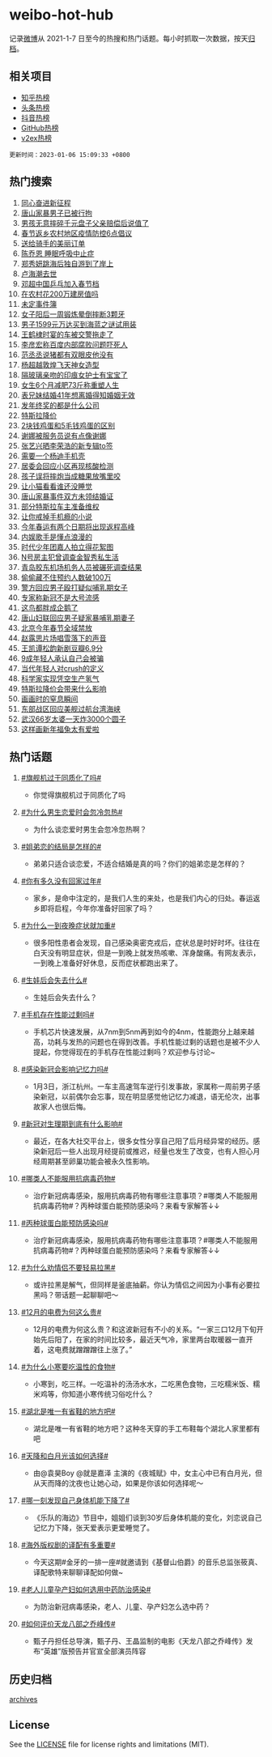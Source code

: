 # weibo-hot-hub

记录[微博](https://www.weibo.com)从 2021-1-7 日至今的热搜和热门话题。每小时抓取一次数据，按天[归档](archives)。

## 相关项目

- [知乎热榜](https://github.com/lonnyzhang423/zhihu-hot-hub)
- [头条热榜](https://github.com/lonnyzhang423/toutiao-hot-hub)
- [抖音热榜](https://github.com/lonnyzhang423/douyin-hot-hub)
- [GitHub热榜](https://github.com/lonnyzhang423/github-hot-hub)
- [v2ex热榜](https://github.com/lonnyzhang423/v2ex-hot-hub)


`更新时间：2023-01-06 15:09:33 +0800`

## 热门搜索

1. [同心奋进新征程](https://m.weibo.cn/search?containerid=100103type%3D1%26t%3D10%26q%3D%23%E5%90%8C%E5%BF%83%E5%A5%8B%E8%BF%9B%E6%96%B0%E5%BE%81%E7%A8%8B%23&stream_entry_id=51&isnewpage=1&extparam=seat%3D1%26filter_type%3Drealtimehot%26pos%3D0%26dgr%3D0%26c_type%3D51%26cate%3D10103%26display_time%3D1672988971%26pre_seqid%3D16729889711390343392268&luicode=10000011&lfid=106003type%253D25%2526t%253D3%2526disable_hot%253D1%2526filter_type%253Drealtimehot)
1. [唐山家暴男子已被行拘](https://m.weibo.cn/search?containerid=100103type%3D1%26t%3D10%26q%3D%23%E5%94%90%E5%B1%B1%E5%AE%B6%E6%9A%B4%E7%94%B7%E5%AD%90%E5%B7%B2%E8%A2%AB%E8%A1%8C%E6%8B%98%23&stream_entry_id=31&isnewpage=1&extparam=seat%3D1%26realpos%3D1%26dgr%3D0%26stream_entry_id%3D31%26c_type%3D31%26filter_type%3Drealtimehot%26lcate%3D5001%26flag%3D1%26band_rank%3D1%26q%3D%2523%25E5%2594%2590%25E5%25B1%25B1%25E5%25AE%25B6%25E6%259A%25B4%25E7%2594%25B7%25E5%25AD%2590%25E5%25B7%25B2%25E8%25A2%25AB%25E8%25A1%258C%25E6%258B%2598%2523%26cate%3D5001%26pos%3D0%26display_time%3D1672988971%26pre_seqid%3D16729889711390343392268&luicode=10000011&lfid=106003type%253D25%2526t%253D3%2526disable_hot%253D1%2526filter_type%253Drealtimehot)
1. [男孩无意摔碎千元盘子父亲赔偿后说值了](https://m.weibo.cn/search?containerid=100103type%3D1%26t%3D10%26q%3D%23%E7%94%B7%E5%AD%A9%E6%97%A0%E6%84%8F%E6%91%94%E7%A2%8E%E5%8D%83%E5%85%83%E7%9B%98%E5%AD%90%E7%88%B6%E4%BA%B2%E8%B5%94%E5%81%BF%E5%90%8E%E8%AF%B4%E5%80%BC%E4%BA%86%23&stream_entry_id=31&isnewpage=1&extparam=seat%3D1%26realpos%3D2%26dgr%3D0%26stream_entry_id%3D31%26c_type%3D31%26filter_type%3Drealtimehot%26lcate%3D5001%26flag%3D2%26band_rank%3D2%26q%3D%2523%25E7%2594%25B7%25E5%25AD%25A9%25E6%2597%25A0%25E6%2584%258F%25E6%2591%2594%25E7%25A2%258E%25E5%258D%2583%25E5%2585%2583%25E7%259B%2598%25E5%25AD%2590%25E7%2588%25B6%25E4%25BA%25B2%25E8%25B5%2594%25E5%2581%25BF%25E5%2590%258E%25E8%25AF%25B4%25E5%2580%25BC%25E4%25BA%2586%2523%26cate%3D5001%26pos%3D1%26display_time%3D1672988971%26pre_seqid%3D16729889711390343392268&luicode=10000011&lfid=106003type%253D25%2526t%253D3%2526disable_hot%253D1%2526filter_type%253Drealtimehot)
1. [春节返乡农村地区疫情防控6点倡议](https://m.weibo.cn/search?containerid=100103type%3D1%26t%3D10%26q%3D%23%E6%98%A5%E8%8A%82%E8%BF%94%E4%B9%A1%E5%86%9C%E6%9D%91%E5%9C%B0%E5%8C%BA%E7%96%AB%E6%83%85%E9%98%B2%E6%8E%A76%E7%82%B9%E5%80%A1%E8%AE%AE%23&stream_entry_id=31&isnewpage=1&extparam=seat%3D1%26realpos%3D3%26dgr%3D0%26stream_entry_id%3D31%26c_type%3D31%26filter_type%3Drealtimehot%26lcate%3D5001%26flag%3D0%26band_rank%3D3%26q%3D%2523%25E6%2598%25A5%25E8%258A%2582%25E8%25BF%2594%25E4%25B9%25A1%25E5%2586%259C%25E6%259D%2591%25E5%259C%25B0%25E5%258C%25BA%25E7%2596%25AB%25E6%2583%2585%25E9%2598%25B2%25E6%258E%25A76%25E7%2582%25B9%25E5%2580%25A1%25E8%25AE%25AE%2523%26cate%3D5001%26pos%3D2%26display_time%3D1672988971%26pre_seqid%3D16729889711390343392268&luicode=10000011&lfid=106003type%253D25%2526t%253D3%2526disable_hot%253D1%2526filter_type%253Drealtimehot)
1. [送给骑手的美丽订单](https://m.weibo.cn/search?containerid=100103type%3D1%26t%3D10%26q%3D%23%E9%80%81%E7%BB%99%E9%AA%91%E6%89%8B%E7%9A%84%E7%BE%8E%E4%B8%BD%E8%AE%A2%E5%8D%95%23&stream_entry_id=31&isnewpage=1&extparam=seat%3D1%26dgr%3D0%26stream_entry_id%3D31%26filter_type%3Drealtimehot%26c_type%3D31%26adid%3D177322%26lcate%3D5001%26band_rank%3D4%26topic_ad%3D1%26q%3D%2523%25E9%2580%2581%25E7%25BB%2599%25E9%25AA%2591%25E6%2589%258B%25E7%259A%2584%25E7%25BE%258E%25E4%25B8%25BD%25E8%25AE%25A2%25E5%258D%2595%2523%26cate%3D5001%26pos%3D3%26display_time%3D1672988971%26pre_seqid%3D16729889711390343392268&luicode=10000011&lfid=106003type%253D25%2526t%253D3%2526disable_hot%253D1%2526filter_type%253Drealtimehot)
1. [陈乔恩 睡眠呼吸中止症](https://m.weibo.cn/search?containerid=100103type%3D1%26t%3D10%26q%3D%E9%99%88%E4%B9%94%E6%81%A9+%E7%9D%A1%E7%9C%A0%E5%91%BC%E5%90%B8%E4%B8%AD%E6%AD%A2%E7%97%87&stream_entry_id=31&isnewpage=1&extparam=seat%3D1%26realpos%3D4%26dgr%3D0%26stream_entry_id%3D31%26c_type%3D31%26filter_type%3Drealtimehot%26lcate%3D5001%26flag%3D2%26band_rank%3D4%26q%3D%25E9%2599%2588%25E4%25B9%2594%25E6%2581%25A9%2520%25E7%259D%25A1%25E7%259C%25A0%25E5%2591%25BC%25E5%2590%25B8%25E4%25B8%25AD%25E6%25AD%25A2%25E7%2597%2587%26cate%3D5001%26pos%3D4%26display_time%3D1672988971%26pre_seqid%3D16729889711390343392268&luicode=10000011&lfid=106003type%253D25%2526t%253D3%2526disable_hot%253D1%2526filter_type%253Drealtimehot)
1. [郑秀妍跳海后独自游到了岸上](https://m.weibo.cn/search?containerid=100103type%3D1%26t%3D10%26q%3D%23%E9%83%91%E7%A7%80%E5%A6%8D%E8%B7%B3%E6%B5%B7%E5%90%8E%E7%8B%AC%E8%87%AA%E6%B8%B8%E5%88%B0%E4%BA%86%E5%B2%B8%E4%B8%8A%23&stream_entry_id=31&isnewpage=1&extparam=seat%3D1%26realpos%3D5%26dgr%3D0%26stream_entry_id%3D31%26c_type%3D31%26filter_type%3Drealtimehot%26lcate%3D5001%26flag%3D1%26band_rank%3D5%26q%3D%2523%25E9%2583%2591%25E7%25A7%2580%25E5%25A6%258D%25E8%25B7%25B3%25E6%25B5%25B7%25E5%2590%258E%25E7%258B%25AC%25E8%2587%25AA%25E6%25B8%25B8%25E5%2588%25B0%25E4%25BA%2586%25E5%25B2%25B8%25E4%25B8%258A%2523%26cate%3D5001%26pos%3D5%26display_time%3D1672988971%26pre_seqid%3D16729889711390343392268&luicode=10000011&lfid=106003type%253D25%2526t%253D3%2526disable_hot%253D1%2526filter_type%253Drealtimehot)
1. [卢海潮去世](https://m.weibo.cn/search?containerid=100103type%3D1%26t%3D10%26q%3D%23%E5%8D%A2%E6%B5%B7%E6%BD%AE%E5%8E%BB%E4%B8%96%23&stream_entry_id=31&isnewpage=1&extparam=seat%3D1%26realpos%3D6%26dgr%3D0%26stream_entry_id%3D31%26c_type%3D31%26filter_type%3Drealtimehot%26lcate%3D5001%26flag%3D0%26band_rank%3D6%26q%3D%2523%25E5%258D%25A2%25E6%25B5%25B7%25E6%25BD%25AE%25E5%258E%25BB%25E4%25B8%2596%2523%26cate%3D5001%26pos%3D6%26display_time%3D1672988971%26pre_seqid%3D16729889711390343392268&luicode=10000011&lfid=106003type%253D25%2526t%253D3%2526disable_hot%253D1%2526filter_type%253Drealtimehot)
1. [邓超中国乒乓加入春节档](https://m.weibo.cn/search?containerid=100103type%3D1%26t%3D10%26q%3D%23%E9%82%93%E8%B6%85%E4%B8%AD%E5%9B%BD%E4%B9%92%E4%B9%93%E5%8A%A0%E5%85%A5%E6%98%A5%E8%8A%82%E6%A1%A3%23&stream_entry_id=31&isnewpage=1&extparam=seat%3D1%26dgr%3D0%26stream_entry_id%3D31%26filter_type%3Drealtimehot%26c_type%3D31%26adid%3D177413%26lcate%3D5001%26band_rank%3D7%26q%3D%2523%25E9%2582%2593%25E8%25B6%2585%25E4%25B8%25AD%25E5%259B%25BD%25E4%25B9%2592%25E4%25B9%2593%25E5%258A%25A0%25E5%2585%25A5%25E6%2598%25A5%25E8%258A%2582%25E6%25A1%25A3%2523%26cate%3D5001%26pos%3D7%26display_time%3D1672988971%26pre_seqid%3D16729889711390343392268&luicode=10000011&lfid=106003type%253D25%2526t%253D3%2526disable_hot%253D1%2526filter_type%253Drealtimehot)
1. [在农村花200万建房值吗](https://m.weibo.cn/search?containerid=100103type%3D1%26t%3D10%26q%3D%23%E5%9C%A8%E5%86%9C%E6%9D%91%E8%8A%B1200%E4%B8%87%E5%BB%BA%E6%88%BF%E5%80%BC%E5%90%97%23&stream_entry_id=31&isnewpage=1&extparam=seat%3D1%26realpos%3D7%26dgr%3D0%26stream_entry_id%3D31%26c_type%3D31%26filter_type%3Drealtimehot%26lcate%3D5001%26flag%3D1%26band_rank%3D7%26q%3D%2523%25E5%259C%25A8%25E5%2586%259C%25E6%259D%2591%25E8%258A%25B1200%25E4%25B8%2587%25E5%25BB%25BA%25E6%2588%25BF%25E5%2580%25BC%25E5%2590%2597%2523%26cate%3D5001%26pos%3D8%26display_time%3D1672988971%26pre_seqid%3D16729889711390343392268&luicode=10000011&lfid=106003type%253D25%2526t%253D3%2526disable_hot%253D1%2526filter_type%253Drealtimehot)
1. [未定事件簿](https://m.weibo.cn/search?containerid=100103type%3D1%26t%3D10%26q%3D%23%E6%9C%AA%E5%AE%9A%E4%BA%8B%E4%BB%B6%E7%B0%BF%23&stream_entry_id=31&isnewpage=1&extparam=seat%3D1%26realpos%3D8%26dgr%3D0%26stream_entry_id%3D31%26c_type%3D31%26filter_type%3Drealtimehot%26lcate%3D5001%26flag%3D16%26band_rank%3D8%26q%3D%2523%25E6%259C%25AA%25E5%25AE%259A%25E4%25BA%258B%25E4%25BB%25B6%25E7%25B0%25BF%2523%26cate%3D5001%26pos%3D9%26display_time%3D1672988971%26pre_seqid%3D16729889711390343392268&luicode=10000011&lfid=106003type%253D25%2526t%253D3%2526disable_hot%253D1%2526filter_type%253Drealtimehot)
1. [女子阳后一周锻炼晕倒摔断3颗牙](https://m.weibo.cn/search?containerid=100103type%3D1%26t%3D10%26q%3D%23%E5%A5%B3%E5%AD%90%E9%98%B3%E5%90%8E%E4%B8%80%E5%91%A8%E9%94%BB%E7%82%BC%E6%99%95%E5%80%92%E6%91%94%E6%96%AD3%E9%A2%97%E7%89%99%23&stream_entry_id=31&isnewpage=1&extparam=seat%3D1%26realpos%3D9%26dgr%3D0%26stream_entry_id%3D31%26c_type%3D31%26filter_type%3Drealtimehot%26lcate%3D5001%26flag%3D2%26band_rank%3D9%26q%3D%2523%25E5%25A5%25B3%25E5%25AD%2590%25E9%2598%25B3%25E5%2590%258E%25E4%25B8%2580%25E5%2591%25A8%25E9%2594%25BB%25E7%2582%25BC%25E6%2599%2595%25E5%2580%2592%25E6%2591%2594%25E6%2596%25AD3%25E9%25A2%2597%25E7%2589%2599%2523%26cate%3D5001%26pos%3D10%26display_time%3D1672988971%26pre_seqid%3D16729889711390343392268&luicode=10000011&lfid=106003type%253D25%2526t%253D3%2526disable_hot%253D1%2526filter_type%253Drealtimehot)
1. [男子1599元万达买到海蓝之谜试用装](https://m.weibo.cn/search?containerid=100103type%3D1%26t%3D10%26q%3D%23%E7%94%B7%E5%AD%901599%E5%85%83%E4%B8%87%E8%BE%BE%E4%B9%B0%E5%88%B0%E6%B5%B7%E8%93%9D%E4%B9%8B%E8%B0%9C%E8%AF%95%E7%94%A8%E8%A3%85%23&stream_entry_id=31&isnewpage=1&extparam=seat%3D1%26realpos%3D10%26dgr%3D0%26stream_entry_id%3D31%26c_type%3D31%26filter_type%3Drealtimehot%26lcate%3D5001%26flag%3D0%26band_rank%3D10%26q%3D%2523%25E7%2594%25B7%25E5%25AD%25901599%25E5%2585%2583%25E4%25B8%2587%25E8%25BE%25BE%25E4%25B9%25B0%25E5%2588%25B0%25E6%25B5%25B7%25E8%2593%259D%25E4%25B9%258B%25E8%25B0%259C%25E8%25AF%2595%25E7%2594%25A8%25E8%25A3%2585%2523%26cate%3D5001%26pos%3D11%26display_time%3D1672988971%26pre_seqid%3D16729889711390343392268&luicode=10000011&lfid=106003type%253D25%2526t%253D3%2526disable_hot%253D1%2526filter_type%253Drealtimehot)
1. [王鹤棣时宴的车被交警拖走了](https://m.weibo.cn/search?containerid=100103type%3D1%26t%3D10%26q%3D%23%E7%8E%8B%E9%B9%A4%E6%A3%A3%E6%97%B6%E5%AE%B4%E7%9A%84%E8%BD%A6%E8%A2%AB%E4%BA%A4%E8%AD%A6%E6%8B%96%E8%B5%B0%E4%BA%86%23&stream_entry_id=31&isnewpage=1&extparam=seat%3D1%26realpos%3D11%26dgr%3D0%26stream_entry_id%3D31%26c_type%3D31%26filter_type%3Drealtimehot%26lcate%3D5001%26flag%3D1%26band_rank%3D11%26q%3D%2523%25E7%258E%258B%25E9%25B9%25A4%25E6%25A3%25A3%25E6%2597%25B6%25E5%25AE%25B4%25E7%259A%2584%25E8%25BD%25A6%25E8%25A2%25AB%25E4%25BA%25A4%25E8%25AD%25A6%25E6%258B%2596%25E8%25B5%25B0%25E4%25BA%2586%2523%26cate%3D5001%26pos%3D12%26display_time%3D1672988971%26pre_seqid%3D16729889711390343392268&luicode=10000011&lfid=106003type%253D25%2526t%253D3%2526disable_hot%253D1%2526filter_type%253Drealtimehot)
1. [李彦宏称百度内部腐败问题吓死人](https://m.weibo.cn/search?containerid=100103type%3D1%26t%3D10%26q%3D%23%E6%9D%8E%E5%BD%A6%E5%AE%8F%E7%A7%B0%E7%99%BE%E5%BA%A6%E5%86%85%E9%83%A8%E8%85%90%E8%B4%A5%E9%97%AE%E9%A2%98%E5%90%93%E6%AD%BB%E4%BA%BA%23&stream_entry_id=31&isnewpage=1&extparam=seat%3D1%26realpos%3D12%26dgr%3D0%26stream_entry_id%3D31%26c_type%3D31%26filter_type%3Drealtimehot%26lcate%3D5001%26flag%3D1%26band_rank%3D12%26q%3D%2523%25E6%259D%258E%25E5%25BD%25A6%25E5%25AE%258F%25E7%25A7%25B0%25E7%2599%25BE%25E5%25BA%25A6%25E5%2586%2585%25E9%2583%25A8%25E8%2585%2590%25E8%25B4%25A5%25E9%2597%25AE%25E9%25A2%2598%25E5%2590%2593%25E6%25AD%25BB%25E4%25BA%25BA%2523%26cate%3D5001%26pos%3D13%26display_time%3D1672988971%26pre_seqid%3D16729889711390343392268&luicode=10000011&lfid=106003type%253D25%2526t%253D3%2526disable_hot%253D1%2526filter_type%253Drealtimehot)
1. [范丞丞说猪都有双眼皮他没有](https://m.weibo.cn/search?containerid=100103type%3D1%26t%3D10%26q%3D%23%E8%8C%83%E4%B8%9E%E4%B8%9E%E8%AF%B4%E7%8C%AA%E9%83%BD%E6%9C%89%E5%8F%8C%E7%9C%BC%E7%9A%AE%E4%BB%96%E6%B2%A1%E6%9C%89%23&stream_entry_id=31&isnewpage=1&extparam=seat%3D1%26realpos%3D13%26dgr%3D0%26stream_entry_id%3D31%26c_type%3D31%26filter_type%3Drealtimehot%26lcate%3D5001%26flag%3D1%26band_rank%3D13%26q%3D%2523%25E8%258C%2583%25E4%25B8%259E%25E4%25B8%259E%25E8%25AF%25B4%25E7%258C%25AA%25E9%2583%25BD%25E6%259C%2589%25E5%258F%258C%25E7%259C%25BC%25E7%259A%25AE%25E4%25BB%2596%25E6%25B2%25A1%25E6%259C%2589%2523%26cate%3D5001%26pos%3D14%26display_time%3D1672988971%26pre_seqid%3D16729889711390343392268&luicode=10000011&lfid=106003type%253D25%2526t%253D3%2526disable_hot%253D1%2526filter_type%253Drealtimehot)
1. [杨超越敦煌飞天神女造型](https://m.weibo.cn/search?containerid=100103type%3D1%26t%3D10%26q%3D%23%E6%9D%A8%E8%B6%85%E8%B6%8A%E6%95%A6%E7%85%8C%E9%A3%9E%E5%A4%A9%E7%A5%9E%E5%A5%B3%E9%80%A0%E5%9E%8B%23&stream_entry_id=31&isnewpage=1&extparam=seat%3D1%26realpos%3D14%26dgr%3D0%26stream_entry_id%3D31%26c_type%3D31%26filter_type%3Drealtimehot%26lcate%3D5001%26flag%3D1%26band_rank%3D14%26q%3D%2523%25E6%259D%25A8%25E8%25B6%2585%25E8%25B6%258A%25E6%2595%25A6%25E7%2585%258C%25E9%25A3%259E%25E5%25A4%25A9%25E7%25A5%259E%25E5%25A5%25B3%25E9%2580%25A0%25E5%259E%258B%2523%26cate%3D5001%26pos%3D15%26display_time%3D1672988971%26pre_seqid%3D16729889711390343392268&luicode=10000011&lfid=106003type%253D25%2526t%253D3%2526disable_hot%253D1%2526filter_type%253Drealtimehot)
1. [隔玻璃亲吻的印痕女护士有宝宝了](https://m.weibo.cn/search?containerid=100103type%3D1%26t%3D10%26q%3D%23%E9%9A%94%E7%8E%BB%E7%92%83%E4%BA%B2%E5%90%BB%E7%9A%84%E5%8D%B0%E7%97%95%E5%A5%B3%E6%8A%A4%E5%A3%AB%E6%9C%89%E5%AE%9D%E5%AE%9D%E4%BA%86%23&stream_entry_id=31&isnewpage=1&extparam=seat%3D1%26realpos%3D15%26dgr%3D0%26stream_entry_id%3D31%26c_type%3D31%26filter_type%3Drealtimehot%26lcate%3D5001%26flag%3D1%26band_rank%3D15%26q%3D%2523%25E9%259A%2594%25E7%258E%25BB%25E7%2592%2583%25E4%25BA%25B2%25E5%2590%25BB%25E7%259A%2584%25E5%258D%25B0%25E7%2597%2595%25E5%25A5%25B3%25E6%258A%25A4%25E5%25A3%25AB%25E6%259C%2589%25E5%25AE%259D%25E5%25AE%259D%25E4%25BA%2586%2523%26cate%3D5001%26pos%3D16%26display_time%3D1672988971%26pre_seqid%3D16729889711390343392268&luicode=10000011&lfid=106003type%253D25%2526t%253D3%2526disable_hot%253D1%2526filter_type%253Drealtimehot)
1. [女生6个月减肥73斤称重塑人生](https://m.weibo.cn/search?containerid=100103type%3D1%26t%3D10%26q%3D%23%E5%A5%B3%E7%94%9F6%E4%B8%AA%E6%9C%88%E5%87%8F%E8%82%A573%E6%96%A4%E7%A7%B0%E9%87%8D%E5%A1%91%E4%BA%BA%E7%94%9F%23&stream_entry_id=31&isnewpage=1&extparam=seat%3D1%26realpos%3D16%26dgr%3D0%26stream_entry_id%3D31%26c_type%3D31%26filter_type%3Drealtimehot%26lcate%3D5001%26flag%3D0%26band_rank%3D16%26q%3D%2523%25E5%25A5%25B3%25E7%2594%259F6%25E4%25B8%25AA%25E6%259C%2588%25E5%2587%258F%25E8%2582%25A573%25E6%2596%25A4%25E7%25A7%25B0%25E9%2587%258D%25E5%25A1%2591%25E4%25BA%25BA%25E7%2594%259F%2523%26cate%3D5001%26pos%3D17%26display_time%3D1672988971%26pre_seqid%3D16729889711390343392268&luicode=10000011&lfid=106003type%253D25%2526t%253D3%2526disable_hot%253D1%2526filter_type%253Drealtimehot)
1. [表兄妹结婚41年想离婚得知婚姻无效](https://m.weibo.cn/search?containerid=100103type%3D1%26t%3D10%26q%3D%23%E8%A1%A8%E5%85%84%E5%A6%B9%E7%BB%93%E5%A9%9A41%E5%B9%B4%E6%83%B3%E7%A6%BB%E5%A9%9A%E5%BE%97%E7%9F%A5%E5%A9%9A%E5%A7%BB%E6%97%A0%E6%95%88%23&stream_entry_id=31&isnewpage=1&extparam=seat%3D1%26realpos%3D17%26dgr%3D0%26stream_entry_id%3D31%26c_type%3D31%26filter_type%3Drealtimehot%26lcate%3D5001%26flag%3D0%26band_rank%3D17%26q%3D%2523%25E8%25A1%25A8%25E5%2585%2584%25E5%25A6%25B9%25E7%25BB%2593%25E5%25A9%259A41%25E5%25B9%25B4%25E6%2583%25B3%25E7%25A6%25BB%25E5%25A9%259A%25E5%25BE%2597%25E7%259F%25A5%25E5%25A9%259A%25E5%25A7%25BB%25E6%2597%25A0%25E6%2595%2588%2523%26cate%3D5001%26pos%3D18%26display_time%3D1672988971%26pre_seqid%3D16729889711390343392268&luicode=10000011&lfid=106003type%253D25%2526t%253D3%2526disable_hot%253D1%2526filter_type%253Drealtimehot)
1. [发年终奖的都是什么公司](https://m.weibo.cn/search?containerid=100103type%3D1%26t%3D10%26q%3D%23%E5%8F%91%E5%B9%B4%E7%BB%88%E5%A5%96%E7%9A%84%E9%83%BD%E6%98%AF%E4%BB%80%E4%B9%88%E5%85%AC%E5%8F%B8%23&stream_entry_id=31&isnewpage=1&extparam=seat%3D1%26realpos%3D18%26dgr%3D0%26stream_entry_id%3D31%26c_type%3D31%26filter_type%3Drealtimehot%26lcate%3D5001%26flag%3D0%26band_rank%3D18%26q%3D%2523%25E5%258F%2591%25E5%25B9%25B4%25E7%25BB%2588%25E5%25A5%2596%25E7%259A%2584%25E9%2583%25BD%25E6%2598%25AF%25E4%25BB%2580%25E4%25B9%2588%25E5%2585%25AC%25E5%258F%25B8%2523%26cate%3D5001%26pos%3D19%26display_time%3D1672988971%26pre_seqid%3D16729889711390343392268&luicode=10000011&lfid=106003type%253D25%2526t%253D3%2526disable_hot%253D1%2526filter_type%253Drealtimehot)
1. [特斯拉降价](https://m.weibo.cn/search?containerid=100103type%3D1%26t%3D10%26q%3D%23%E7%89%B9%E6%96%AF%E6%8B%89%E9%99%8D%E4%BB%B7%23&stream_entry_id=31&isnewpage=1&extparam=seat%3D1%26realpos%3D19%26dgr%3D0%26stream_entry_id%3D31%26c_type%3D31%26filter_type%3Drealtimehot%26lcate%3D5001%26flag%3D0%26band_rank%3D19%26q%3D%2523%25E7%2589%25B9%25E6%2596%25AF%25E6%258B%2589%25E9%2599%258D%25E4%25BB%25B7%2523%26cate%3D5001%26pos%3D20%26display_time%3D1672988971%26pre_seqid%3D16729889711390343392268&luicode=10000011&lfid=106003type%253D25%2526t%253D3%2526disable_hot%253D1%2526filter_type%253Drealtimehot)
1. [2块钱鸡蛋和5毛钱鸡蛋的区别](https://m.weibo.cn/search?containerid=100103type%3D1%26t%3D10%26q%3D%232%E5%9D%97%E9%92%B1%E9%B8%A1%E8%9B%8B%E5%92%8C5%E6%AF%9B%E9%92%B1%E9%B8%A1%E8%9B%8B%E7%9A%84%E5%8C%BA%E5%88%AB%23&stream_entry_id=31&isnewpage=1&extparam=seat%3D1%26realpos%3D20%26dgr%3D0%26stream_entry_id%3D31%26c_type%3D31%26filter_type%3Drealtimehot%26lcate%3D5001%26flag%3D0%26band_rank%3D20%26q%3D%25232%25E5%259D%2597%25E9%2592%25B1%25E9%25B8%25A1%25E8%259B%258B%25E5%2592%258C5%25E6%25AF%259B%25E9%2592%25B1%25E9%25B8%25A1%25E8%259B%258B%25E7%259A%2584%25E5%258C%25BA%25E5%2588%25AB%2523%26cate%3D5001%26pos%3D21%26display_time%3D1672988971%26pre_seqid%3D16729889711390343392268&luicode=10000011&lfid=106003type%253D25%2526t%253D3%2526disable_hot%253D1%2526filter_type%253Drealtimehot)
1. [谢娜被服务员说有点像谢娜](https://m.weibo.cn/search?containerid=100103type%3D1%26t%3D10%26q%3D%23%E8%B0%A2%E5%A8%9C%E8%A2%AB%E6%9C%8D%E5%8A%A1%E5%91%98%E8%AF%B4%E6%9C%89%E7%82%B9%E5%83%8F%E8%B0%A2%E5%A8%9C%23&stream_entry_id=31&isnewpage=1&extparam=seat%3D1%26realpos%3D21%26dgr%3D0%26stream_entry_id%3D31%26c_type%3D31%26filter_type%3Drealtimehot%26lcate%3D5001%26flag%3D0%26band_rank%3D21%26q%3D%2523%25E8%25B0%25A2%25E5%25A8%259C%25E8%25A2%25AB%25E6%259C%258D%25E5%258A%25A1%25E5%2591%2598%25E8%25AF%25B4%25E6%259C%2589%25E7%2582%25B9%25E5%2583%258F%25E8%25B0%25A2%25E5%25A8%259C%2523%26cate%3D5001%26pos%3D22%26display_time%3D1672988971%26pre_seqid%3D16729889711390343392268&luicode=10000011&lfid=106003type%253D25%2526t%253D3%2526disable_hot%253D1%2526filter_type%253Drealtimehot)
1. [张艺兴晒李荣浩的新专辑to签](https://m.weibo.cn/search?containerid=100103type%3D1%26t%3D10%26q%3D%23%E5%BC%A0%E8%89%BA%E5%85%B4%E6%99%92%E6%9D%8E%E8%8D%A3%E6%B5%A9%E7%9A%84%E6%96%B0%E4%B8%93%E8%BE%91to%E7%AD%BE%23&stream_entry_id=31&isnewpage=1&extparam=seat%3D1%26realpos%3D22%26dgr%3D0%26stream_entry_id%3D31%26c_type%3D31%26filter_type%3Drealtimehot%26lcate%3D5001%26flag%3D1%26band_rank%3D22%26q%3D%2523%25E5%25BC%25A0%25E8%2589%25BA%25E5%2585%25B4%25E6%2599%2592%25E6%259D%258E%25E8%258D%25A3%25E6%25B5%25A9%25E7%259A%2584%25E6%2596%25B0%25E4%25B8%2593%25E8%25BE%2591to%25E7%25AD%25BE%2523%26cate%3D5001%26pos%3D23%26display_time%3D1672988971%26pre_seqid%3D16729889711390343392268&luicode=10000011&lfid=106003type%253D25%2526t%253D3%2526disable_hot%253D1%2526filter_type%253Drealtimehot)
1. [需要一个杨迪手机壳](https://m.weibo.cn/search?containerid=100103type%3D1%26t%3D10%26q%3D%23%E9%9C%80%E8%A6%81%E4%B8%80%E4%B8%AA%E6%9D%A8%E8%BF%AA%E6%89%8B%E6%9C%BA%E5%A3%B3%23&stream_entry_id=31&isnewpage=1&extparam=seat%3D1%26realpos%3D23%26dgr%3D0%26stream_entry_id%3D31%26c_type%3D31%26filter_type%3Drealtimehot%26lcate%3D5001%26flag%3D1%26band_rank%3D23%26q%3D%2523%25E9%259C%2580%25E8%25A6%2581%25E4%25B8%2580%25E4%25B8%25AA%25E6%259D%25A8%25E8%25BF%25AA%25E6%2589%258B%25E6%259C%25BA%25E5%25A3%25B3%2523%26cate%3D5001%26pos%3D24%26display_time%3D1672988971%26pre_seqid%3D16729889711390343392268&luicode=10000011&lfid=106003type%253D25%2526t%253D3%2526disable_hot%253D1%2526filter_type%253Drealtimehot)
1. [居委会回应小区再现核酸检测](https://m.weibo.cn/search?containerid=100103type%3D1%26t%3D10%26q%3D%23%E5%B1%85%E5%A7%94%E4%BC%9A%E5%9B%9E%E5%BA%94%E5%B0%8F%E5%8C%BA%E5%86%8D%E7%8E%B0%E6%A0%B8%E9%85%B8%E6%A3%80%E6%B5%8B%23&stream_entry_id=31&isnewpage=1&extparam=seat%3D1%26realpos%3D24%26dgr%3D0%26stream_entry_id%3D31%26c_type%3D31%26filter_type%3Drealtimehot%26lcate%3D5001%26flag%3D0%26band_rank%3D24%26q%3D%2523%25E5%25B1%2585%25E5%25A7%2594%25E4%25BC%259A%25E5%259B%259E%25E5%25BA%2594%25E5%25B0%258F%25E5%258C%25BA%25E5%2586%258D%25E7%258E%25B0%25E6%25A0%25B8%25E9%2585%25B8%25E6%25A3%2580%25E6%25B5%258B%2523%26cate%3D5001%26pos%3D25%26display_time%3D1672988971%26pre_seqid%3D16729889711390343392268&luicode=10000011&lfid=106003type%253D25%2526t%253D3%2526disable_hot%253D1%2526filter_type%253Drealtimehot)
1. [孩子误将摔炮当成糖果放嘴里咬](https://m.weibo.cn/search?containerid=100103type%3D1%26t%3D10%26q%3D%23%E5%AD%A9%E5%AD%90%E8%AF%AF%E5%B0%86%E6%91%94%E7%82%AE%E5%BD%93%E6%88%90%E7%B3%96%E6%9E%9C%E6%94%BE%E5%98%B4%E9%87%8C%E5%92%AC%23&stream_entry_id=31&isnewpage=1&extparam=seat%3D1%26realpos%3D25%26dgr%3D0%26stream_entry_id%3D31%26c_type%3D31%26filter_type%3Drealtimehot%26lcate%3D5001%26flag%3D1%26band_rank%3D25%26q%3D%2523%25E5%25AD%25A9%25E5%25AD%2590%25E8%25AF%25AF%25E5%25B0%2586%25E6%2591%2594%25E7%2582%25AE%25E5%25BD%2593%25E6%2588%2590%25E7%25B3%2596%25E6%259E%259C%25E6%2594%25BE%25E5%2598%25B4%25E9%2587%258C%25E5%2592%25AC%2523%26cate%3D5001%26pos%3D26%26display_time%3D1672988971%26pre_seqid%3D16729889711390343392268&luicode=10000011&lfid=106003type%253D25%2526t%253D3%2526disable_hot%253D1%2526filter_type%253Drealtimehot)
1. [让小猫看看谁还没睡觉](https://m.weibo.cn/search?containerid=100103type%3D1%26t%3D10%26q%3D%23%E8%AE%A9%E5%B0%8F%E7%8C%AB%E7%9C%8B%E7%9C%8B%E8%B0%81%E8%BF%98%E6%B2%A1%E7%9D%A1%E8%A7%89%23&stream_entry_id=31&isnewpage=1&extparam=seat%3D1%26realpos%3D26%26dgr%3D0%26stream_entry_id%3D31%26c_type%3D31%26filter_type%3Drealtimehot%26lcate%3D5001%26flag%3D1%26band_rank%3D26%26q%3D%2523%25E8%25AE%25A9%25E5%25B0%258F%25E7%258C%25AB%25E7%259C%258B%25E7%259C%258B%25E8%25B0%2581%25E8%25BF%2598%25E6%25B2%25A1%25E7%259D%25A1%25E8%25A7%2589%2523%26cate%3D5001%26pos%3D27%26display_time%3D1672988971%26pre_seqid%3D16729889711390343392268&luicode=10000011&lfid=106003type%253D25%2526t%253D3%2526disable_hot%253D1%2526filter_type%253Drealtimehot)
1. [唐山家暴事件双方未领结婚证](https://m.weibo.cn/search?containerid=100103type%3D1%26t%3D10%26q%3D%23%E5%94%90%E5%B1%B1%E5%AE%B6%E6%9A%B4%E4%BA%8B%E4%BB%B6%E5%8F%8C%E6%96%B9%E6%9C%AA%E9%A2%86%E7%BB%93%E5%A9%9A%E8%AF%81%23&stream_entry_id=31&isnewpage=1&extparam=seat%3D1%26realpos%3D27%26dgr%3D0%26stream_entry_id%3D31%26c_type%3D31%26filter_type%3Drealtimehot%26lcate%3D5001%26flag%3D1%26band_rank%3D27%26q%3D%2523%25E5%2594%2590%25E5%25B1%25B1%25E5%25AE%25B6%25E6%259A%25B4%25E4%25BA%258B%25E4%25BB%25B6%25E5%258F%258C%25E6%2596%25B9%25E6%259C%25AA%25E9%25A2%2586%25E7%25BB%2593%25E5%25A9%259A%25E8%25AF%2581%2523%26cate%3D5001%26pos%3D28%26display_time%3D1672988971%26pre_seqid%3D16729889711390343392268&luicode=10000011&lfid=106003type%253D25%2526t%253D3%2526disable_hot%253D1%2526filter_type%253Drealtimehot)
1. [部分特斯拉车主准备维权](https://m.weibo.cn/search?containerid=100103type%3D1%26t%3D10%26q%3D%23%E9%83%A8%E5%88%86%E7%89%B9%E6%96%AF%E6%8B%89%E8%BD%A6%E4%B8%BB%E5%87%86%E5%A4%87%E7%BB%B4%E6%9D%83%23&stream_entry_id=31&isnewpage=1&extparam=seat%3D1%26realpos%3D28%26dgr%3D0%26stream_entry_id%3D31%26c_type%3D31%26filter_type%3Drealtimehot%26lcate%3D5001%26flag%3D1%26band_rank%3D28%26q%3D%2523%25E9%2583%25A8%25E5%2588%2586%25E7%2589%25B9%25E6%2596%25AF%25E6%258B%2589%25E8%25BD%25A6%25E4%25B8%25BB%25E5%2587%2586%25E5%25A4%2587%25E7%25BB%25B4%25E6%259D%2583%2523%26cate%3D5001%26pos%3D29%26display_time%3D1672988971%26pre_seqid%3D16729889711390343392268&luicode=10000011&lfid=106003type%253D25%2526t%253D3%2526disable_hot%253D1%2526filter_type%253Drealtimehot)
1. [让你戒掉手机瘾的小说](https://m.weibo.cn/search?containerid=100103type%3D1%26t%3D10%26q%3D%23%E8%AE%A9%E4%BD%A0%E6%88%92%E6%8E%89%E6%89%8B%E6%9C%BA%E7%98%BE%E7%9A%84%E5%B0%8F%E8%AF%B4%23&stream_entry_id=31&isnewpage=1&extparam=seat%3D1%26realpos%3D29%26dgr%3D0%26stream_entry_id%3D31%26c_type%3D31%26filter_type%3Drealtimehot%26lcate%3D5001%26flag%3D1%26band_rank%3D29%26q%3D%2523%25E8%25AE%25A9%25E4%25BD%25A0%25E6%2588%2592%25E6%258E%2589%25E6%2589%258B%25E6%259C%25BA%25E7%2598%25BE%25E7%259A%2584%25E5%25B0%258F%25E8%25AF%25B4%2523%26cate%3D5001%26pos%3D30%26display_time%3D1672988971%26pre_seqid%3D16729889711390343392268&luicode=10000011&lfid=106003type%253D25%2526t%253D3%2526disable_hot%253D1%2526filter_type%253Drealtimehot)
1. [今年春运有两个日期将出现返程高峰](https://m.weibo.cn/search?containerid=100103type%3D1%26t%3D10%26q%3D%23%E4%BB%8A%E5%B9%B4%E6%98%A5%E8%BF%90%E6%9C%89%E4%B8%A4%E4%B8%AA%E6%97%A5%E6%9C%9F%E5%B0%86%E5%87%BA%E7%8E%B0%E8%BF%94%E7%A8%8B%E9%AB%98%E5%B3%B0%23&stream_entry_id=31&isnewpage=1&extparam=seat%3D1%26realpos%3D30%26dgr%3D0%26stream_entry_id%3D31%26c_type%3D31%26filter_type%3Drealtimehot%26lcate%3D5001%26flag%3D0%26band_rank%3D30%26q%3D%2523%25E4%25BB%258A%25E5%25B9%25B4%25E6%2598%25A5%25E8%25BF%2590%25E6%259C%2589%25E4%25B8%25A4%25E4%25B8%25AA%25E6%2597%25A5%25E6%259C%259F%25E5%25B0%2586%25E5%2587%25BA%25E7%258E%25B0%25E8%25BF%2594%25E7%25A8%258B%25E9%25AB%2598%25E5%25B3%25B0%2523%26cate%3D5001%26pos%3D31%26display_time%3D1672988971%26pre_seqid%3D16729889711390343392268&luicode=10000011&lfid=106003type%253D25%2526t%253D3%2526disable_hot%253D1%2526filter_type%253Drealtimehot)
1. [内娱歌手是懂点浪漫的](https://m.weibo.cn/search?containerid=100103type%3D1%26t%3D10%26q%3D%23%E5%86%85%E5%A8%B1%E6%AD%8C%E6%89%8B%E6%98%AF%E6%87%82%E7%82%B9%E6%B5%AA%E6%BC%AB%E7%9A%84%23&stream_entry_id=31&isnewpage=1&extparam=seat%3D1%26realpos%3D31%26dgr%3D0%26stream_entry_id%3D31%26c_type%3D31%26filter_type%3Drealtimehot%26lcate%3D5001%26flag%3D1%26band_rank%3D31%26q%3D%2523%25E5%2586%2585%25E5%25A8%25B1%25E6%25AD%258C%25E6%2589%258B%25E6%2598%25AF%25E6%2587%2582%25E7%2582%25B9%25E6%25B5%25AA%25E6%25BC%25AB%25E7%259A%2584%2523%26cate%3D5001%26pos%3D32%26display_time%3D1672988971%26pre_seqid%3D16729889711390343392268&luicode=10000011&lfid=106003type%253D25%2526t%253D3%2526disable_hot%253D1%2526filter_type%253Drealtimehot)
1. [时代少年团嘉人拍立得花絮图](https://m.weibo.cn/search?containerid=100103type%3D1%26t%3D10%26q%3D%23%E6%97%B6%E4%BB%A3%E5%B0%91%E5%B9%B4%E5%9B%A2%E5%98%89%E4%BA%BA%E6%8B%8D%E7%AB%8B%E5%BE%97%E8%8A%B1%E7%B5%AE%E5%9B%BE%23&stream_entry_id=31&isnewpage=1&extparam=seat%3D1%26realpos%3D32%26dgr%3D0%26stream_entry_id%3D31%26c_type%3D31%26filter_type%3Drealtimehot%26lcate%3D5001%26flag%3D1%26band_rank%3D32%26q%3D%2523%25E6%2597%25B6%25E4%25BB%25A3%25E5%25B0%2591%25E5%25B9%25B4%25E5%259B%25A2%25E5%2598%2589%25E4%25BA%25BA%25E6%258B%258D%25E7%25AB%258B%25E5%25BE%2597%25E8%258A%25B1%25E7%25B5%25AE%25E5%259B%25BE%2523%26cate%3D5001%26pos%3D33%26display_time%3D1672988971%26pre_seqid%3D16729889711390343392268&luicode=10000011&lfid=106003type%253D25%2526t%253D3%2526disable_hot%253D1%2526filter_type%253Drealtimehot)
1. [N号房主犯曾调查金智秀私生活](https://m.weibo.cn/search?containerid=100103type%3D1%26t%3D10%26q%3D%23N%E5%8F%B7%E6%88%BF%E4%B8%BB%E7%8A%AF%E6%9B%BE%E8%B0%83%E6%9F%A5%E9%87%91%E6%99%BA%E7%A7%80%E7%A7%81%E7%94%9F%E6%B4%BB%23&stream_entry_id=31&isnewpage=1&extparam=seat%3D1%26realpos%3D33%26dgr%3D0%26stream_entry_id%3D31%26c_type%3D31%26filter_type%3Drealtimehot%26lcate%3D5001%26flag%3D0%26band_rank%3D33%26q%3D%2523N%25E5%258F%25B7%25E6%2588%25BF%25E4%25B8%25BB%25E7%258A%25AF%25E6%259B%25BE%25E8%25B0%2583%25E6%259F%25A5%25E9%2587%2591%25E6%2599%25BA%25E7%25A7%2580%25E7%25A7%2581%25E7%2594%259F%25E6%25B4%25BB%2523%26cate%3D5001%26pos%3D34%26display_time%3D1672988971%26pre_seqid%3D16729889711390343392268&luicode=10000011&lfid=106003type%253D25%2526t%253D3%2526disable_hot%253D1%2526filter_type%253Drealtimehot)
1. [青岛胶东机场机务人员被碾死调查结果](https://m.weibo.cn/search?containerid=100103type%3D1%26t%3D10%26q%3D%23%E9%9D%92%E5%B2%9B%E8%83%B6%E4%B8%9C%E6%9C%BA%E5%9C%BA%E6%9C%BA%E5%8A%A1%E4%BA%BA%E5%91%98%E8%A2%AB%E7%A2%BE%E6%AD%BB%E8%B0%83%E6%9F%A5%E7%BB%93%E6%9E%9C%23&stream_entry_id=31&isnewpage=1&extparam=seat%3D1%26realpos%3D34%26dgr%3D0%26stream_entry_id%3D31%26c_type%3D31%26filter_type%3Drealtimehot%26lcate%3D5001%26flag%3D1%26band_rank%3D34%26q%3D%2523%25E9%259D%2592%25E5%25B2%259B%25E8%2583%25B6%25E4%25B8%259C%25E6%259C%25BA%25E5%259C%25BA%25E6%259C%25BA%25E5%258A%25A1%25E4%25BA%25BA%25E5%2591%2598%25E8%25A2%25AB%25E7%25A2%25BE%25E6%25AD%25BB%25E8%25B0%2583%25E6%259F%25A5%25E7%25BB%2593%25E6%259E%259C%2523%26cate%3D5001%26pos%3D35%26display_time%3D1672988971%26pre_seqid%3D16729889711390343392268&luicode=10000011&lfid=106003type%253D25%2526t%253D3%2526disable_hot%253D1%2526filter_type%253Drealtimehot)
1. [偷偷藏不住预约人数破100万](https://m.weibo.cn/search?containerid=100103type%3D1%26t%3D10%26q%3D%23%E5%81%B7%E5%81%B7%E8%97%8F%E4%B8%8D%E4%BD%8F%E9%A2%84%E7%BA%A6%E4%BA%BA%E6%95%B0%E7%A0%B4100%E4%B8%87%23&stream_entry_id=31&isnewpage=1&extparam=seat%3D1%26realpos%3D35%26dgr%3D0%26stream_entry_id%3D31%26c_type%3D31%26filter_type%3Drealtimehot%26lcate%3D5001%26flag%3D1%26band_rank%3D35%26q%3D%2523%25E5%2581%25B7%25E5%2581%25B7%25E8%2597%258F%25E4%25B8%258D%25E4%25BD%258F%25E9%25A2%2584%25E7%25BA%25A6%25E4%25BA%25BA%25E6%2595%25B0%25E7%25A0%25B4100%25E4%25B8%2587%2523%26cate%3D5001%26pos%3D36%26display_time%3D1672988971%26pre_seqid%3D16729889711390343392268&luicode=10000011&lfid=106003type%253D25%2526t%253D3%2526disable_hot%253D1%2526filter_type%253Drealtimehot)
1. [警方回应男子殴打疑似哺乳期女子](https://m.weibo.cn/search?containerid=100103type%3D1%26t%3D10%26q%3D%23%E8%AD%A6%E6%96%B9%E5%9B%9E%E5%BA%94%E7%94%B7%E5%AD%90%E6%AE%B4%E6%89%93%E7%96%91%E4%BC%BC%E5%93%BA%E4%B9%B3%E6%9C%9F%E5%A5%B3%E5%AD%90%23&stream_entry_id=31&isnewpage=1&extparam=seat%3D1%26realpos%3D36%26dgr%3D0%26stream_entry_id%3D31%26c_type%3D31%26filter_type%3Drealtimehot%26lcate%3D5001%26flag%3D1%26band_rank%3D36%26q%3D%2523%25E8%25AD%25A6%25E6%2596%25B9%25E5%259B%259E%25E5%25BA%2594%25E7%2594%25B7%25E5%25AD%2590%25E6%25AE%25B4%25E6%2589%2593%25E7%2596%2591%25E4%25BC%25BC%25E5%2593%25BA%25E4%25B9%25B3%25E6%259C%259F%25E5%25A5%25B3%25E5%25AD%2590%2523%26cate%3D5001%26pos%3D37%26display_time%3D1672988971%26pre_seqid%3D16729889711390343392268&luicode=10000011&lfid=106003type%253D25%2526t%253D3%2526disable_hot%253D1%2526filter_type%253Drealtimehot)
1. [专家称新冠不是大号流感](https://m.weibo.cn/search?containerid=100103type%3D1%26t%3D10%26q%3D%23%E4%B8%93%E5%AE%B6%E7%A7%B0%E6%96%B0%E5%86%A0%E4%B8%8D%E6%98%AF%E5%A4%A7%E5%8F%B7%E6%B5%81%E6%84%9F%23&stream_entry_id=31&isnewpage=1&extparam=seat%3D1%26realpos%3D37%26dgr%3D0%26stream_entry_id%3D31%26c_type%3D31%26filter_type%3Drealtimehot%26lcate%3D5001%26flag%3D0%26band_rank%3D37%26q%3D%2523%25E4%25B8%2593%25E5%25AE%25B6%25E7%25A7%25B0%25E6%2596%25B0%25E5%2586%25A0%25E4%25B8%258D%25E6%2598%25AF%25E5%25A4%25A7%25E5%258F%25B7%25E6%25B5%2581%25E6%2584%259F%2523%26cate%3D5001%26pos%3D38%26display_time%3D1672988971%26pre_seqid%3D16729889711390343392268&luicode=10000011&lfid=106003type%253D25%2526t%253D3%2526disable_hot%253D1%2526filter_type%253Drealtimehot)
1. [这鸟都胖成企鹅了](https://m.weibo.cn/search?containerid=100103type%3D1%26t%3D10%26q%3D%23%E8%BF%99%E9%B8%9F%E9%83%BD%E8%83%96%E6%88%90%E4%BC%81%E9%B9%85%E4%BA%86%23&stream_entry_id=31&isnewpage=1&extparam=seat%3D1%26realpos%3D38%26dgr%3D0%26stream_entry_id%3D31%26c_type%3D31%26filter_type%3Drealtimehot%26lcate%3D5001%26flag%3D0%26band_rank%3D38%26q%3D%2523%25E8%25BF%2599%25E9%25B8%259F%25E9%2583%25BD%25E8%2583%2596%25E6%2588%2590%25E4%25BC%2581%25E9%25B9%2585%25E4%25BA%2586%2523%26cate%3D5001%26pos%3D39%26display_time%3D1672988971%26pre_seqid%3D16729889711390343392268&luicode=10000011&lfid=106003type%253D25%2526t%253D3%2526disable_hot%253D1%2526filter_type%253Drealtimehot)
1. [唐山妇联回应男子疑家暴哺乳期妻子](https://m.weibo.cn/search?containerid=100103type%3D1%26t%3D10%26q%3D%23%E5%94%90%E5%B1%B1%E5%A6%87%E8%81%94%E5%9B%9E%E5%BA%94%E7%94%B7%E5%AD%90%E7%96%91%E5%AE%B6%E6%9A%B4%E5%93%BA%E4%B9%B3%E6%9C%9F%E5%A6%BB%E5%AD%90%23&stream_entry_id=31&isnewpage=1&extparam=seat%3D1%26realpos%3D39%26dgr%3D0%26stream_entry_id%3D31%26c_type%3D31%26filter_type%3Drealtimehot%26lcate%3D5001%26flag%3D0%26band_rank%3D39%26q%3D%2523%25E5%2594%2590%25E5%25B1%25B1%25E5%25A6%2587%25E8%2581%2594%25E5%259B%259E%25E5%25BA%2594%25E7%2594%25B7%25E5%25AD%2590%25E7%2596%2591%25E5%25AE%25B6%25E6%259A%25B4%25E5%2593%25BA%25E4%25B9%25B3%25E6%259C%259F%25E5%25A6%25BB%25E5%25AD%2590%2523%26cate%3D5001%26pos%3D40%26display_time%3D1672988971%26pre_seqid%3D16729889711390343392268&luicode=10000011&lfid=106003type%253D25%2526t%253D3%2526disable_hot%253D1%2526filter_type%253Drealtimehot)
1. [北京今年春节全域禁放](https://m.weibo.cn/search?containerid=100103type%3D1%26t%3D10%26q%3D%23%E5%8C%97%E4%BA%AC%E4%BB%8A%E5%B9%B4%E6%98%A5%E8%8A%82%E5%85%A8%E5%9F%9F%E7%A6%81%E6%94%BE%23&stream_entry_id=31&isnewpage=1&extparam=seat%3D1%26realpos%3D40%26dgr%3D0%26stream_entry_id%3D31%26c_type%3D31%26filter_type%3Drealtimehot%26lcate%3D5001%26flag%3D0%26band_rank%3D40%26q%3D%2523%25E5%258C%2597%25E4%25BA%25AC%25E4%25BB%258A%25E5%25B9%25B4%25E6%2598%25A5%25E8%258A%2582%25E5%2585%25A8%25E5%259F%259F%25E7%25A6%2581%25E6%2594%25BE%2523%26cate%3D5001%26pos%3D41%26display_time%3D1672988971%26pre_seqid%3D16729889711390343392268&luicode=10000011&lfid=106003type%253D25%2526t%253D3%2526disable_hot%253D1%2526filter_type%253Drealtimehot)
1. [赵露思片场唱雪落下的声音](https://m.weibo.cn/search?containerid=100103type%3D1%26t%3D10%26q%3D%23%E8%B5%B5%E9%9C%B2%E6%80%9D%E7%89%87%E5%9C%BA%E5%94%B1%E9%9B%AA%E8%90%BD%E4%B8%8B%E7%9A%84%E5%A3%B0%E9%9F%B3%23&stream_entry_id=31&isnewpage=1&extparam=seat%3D1%26realpos%3D41%26dgr%3D0%26stream_entry_id%3D31%26c_type%3D31%26filter_type%3Drealtimehot%26lcate%3D5001%26flag%3D0%26band_rank%3D41%26q%3D%2523%25E8%25B5%25B5%25E9%259C%25B2%25E6%2580%259D%25E7%2589%2587%25E5%259C%25BA%25E5%2594%25B1%25E9%259B%25AA%25E8%2590%25BD%25E4%25B8%258B%25E7%259A%2584%25E5%25A3%25B0%25E9%259F%25B3%2523%26cate%3D5001%26pos%3D42%26display_time%3D1672988971%26pre_seqid%3D16729889711390343392268&luicode=10000011&lfid=106003type%253D25%2526t%253D3%2526disable_hot%253D1%2526filter_type%253Drealtimehot)
1. [王凯谭松韵新剧豆瓣6.9分](https://m.weibo.cn/search?containerid=100103type%3D1%26t%3D10%26q%3D%23%E7%8E%8B%E5%87%AF%E8%B0%AD%E6%9D%BE%E9%9F%B5%E6%96%B0%E5%89%A7%E8%B1%86%E7%93%A36.9%E5%88%86%23&stream_entry_id=31&isnewpage=1&extparam=seat%3D1%26realpos%3D42%26dgr%3D0%26stream_entry_id%3D31%26c_type%3D31%26filter_type%3Drealtimehot%26lcate%3D5001%26flag%3D1%26band_rank%3D42%26q%3D%2523%25E7%258E%258B%25E5%2587%25AF%25E8%25B0%25AD%25E6%259D%25BE%25E9%259F%25B5%25E6%2596%25B0%25E5%2589%25A7%25E8%25B1%2586%25E7%2593%25A36.9%25E5%2588%2586%2523%26cate%3D5001%26pos%3D43%26display_time%3D1672988971%26pre_seqid%3D16729889711390343392268&luicode=10000011&lfid=106003type%253D25%2526t%253D3%2526disable_hot%253D1%2526filter_type%253Drealtimehot)
1. [9成年轻人承认自己会被骗](https://m.weibo.cn/search?containerid=100103type%3D1%26t%3D10%26q%3D%239%E6%88%90%E5%B9%B4%E8%BD%BB%E4%BA%BA%E6%89%BF%E8%AE%A4%E8%87%AA%E5%B7%B1%E4%BC%9A%E8%A2%AB%E9%AA%97%23&stream_entry_id=31&isnewpage=1&extparam=seat%3D1%26realpos%3D43%26dgr%3D0%26stream_entry_id%3D31%26c_type%3D31%26filter_type%3Drealtimehot%26lcate%3D5001%26flag%3D1%26band_rank%3D43%26q%3D%25239%25E6%2588%2590%25E5%25B9%25B4%25E8%25BD%25BB%25E4%25BA%25BA%25E6%2589%25BF%25E8%25AE%25A4%25E8%2587%25AA%25E5%25B7%25B1%25E4%25BC%259A%25E8%25A2%25AB%25E9%25AA%2597%2523%26cate%3D5001%26pos%3D44%26display_time%3D1672988971%26pre_seqid%3D16729889711390343392268&luicode=10000011&lfid=106003type%253D25%2526t%253D3%2526disable_hot%253D1%2526filter_type%253Drealtimehot)
1. [当代年轻人对crush的定义](https://m.weibo.cn/search?containerid=100103type%3D1%26t%3D10%26q%3D%23%E5%BD%93%E4%BB%A3%E5%B9%B4%E8%BD%BB%E4%BA%BA%E5%AF%B9crush%E7%9A%84%E5%AE%9A%E4%B9%89%23&stream_entry_id=31&isnewpage=1&extparam=seat%3D1%26realpos%3D44%26dgr%3D0%26stream_entry_id%3D31%26c_type%3D31%26filter_type%3Drealtimehot%26lcate%3D5001%26flag%3D1%26band_rank%3D44%26q%3D%2523%25E5%25BD%2593%25E4%25BB%25A3%25E5%25B9%25B4%25E8%25BD%25BB%25E4%25BA%25BA%25E5%25AF%25B9crush%25E7%259A%2584%25E5%25AE%259A%25E4%25B9%2589%2523%26cate%3D5001%26pos%3D45%26display_time%3D1672988971%26pre_seqid%3D16729889711390343392268&luicode=10000011&lfid=106003type%253D25%2526t%253D3%2526disable_hot%253D1%2526filter_type%253Drealtimehot)
1. [科学家实现凭空生产氢气](https://m.weibo.cn/search?containerid=100103type%3D1%26t%3D10%26q%3D%23%E7%A7%91%E5%AD%A6%E5%AE%B6%E5%AE%9E%E7%8E%B0%E5%87%AD%E7%A9%BA%E7%94%9F%E4%BA%A7%E6%B0%A2%E6%B0%94%23&stream_entry_id=31&isnewpage=1&extparam=seat%3D1%26realpos%3D45%26dgr%3D0%26stream_entry_id%3D31%26c_type%3D31%26filter_type%3Drealtimehot%26lcate%3D5001%26flag%3D1%26band_rank%3D45%26q%3D%2523%25E7%25A7%2591%25E5%25AD%25A6%25E5%25AE%25B6%25E5%25AE%259E%25E7%258E%25B0%25E5%2587%25AD%25E7%25A9%25BA%25E7%2594%259F%25E4%25BA%25A7%25E6%25B0%25A2%25E6%25B0%2594%2523%26cate%3D5001%26pos%3D46%26display_time%3D1672988971%26pre_seqid%3D16729889711390343392268&luicode=10000011&lfid=106003type%253D25%2526t%253D3%2526disable_hot%253D1%2526filter_type%253Drealtimehot)
1. [特斯拉降价会带来什么影响](https://m.weibo.cn/search?containerid=100103type%3D1%26t%3D10%26q%3D%23%E7%89%B9%E6%96%AF%E6%8B%89%E9%99%8D%E4%BB%B7%E4%BC%9A%E5%B8%A6%E6%9D%A5%E4%BB%80%E4%B9%88%E5%BD%B1%E5%93%8D%23&stream_entry_id=31&isnewpage=1&extparam=seat%3D1%26realpos%3D46%26dgr%3D0%26stream_entry_id%3D31%26c_type%3D31%26filter_type%3Drealtimehot%26lcate%3D5001%26flag%3D0%26band_rank%3D46%26q%3D%2523%25E7%2589%25B9%25E6%2596%25AF%25E6%258B%2589%25E9%2599%258D%25E4%25BB%25B7%25E4%25BC%259A%25E5%25B8%25A6%25E6%259D%25A5%25E4%25BB%2580%25E4%25B9%2588%25E5%25BD%25B1%25E5%2593%258D%2523%26cate%3D5001%26pos%3D47%26display_time%3D1672988971%26pre_seqid%3D16729889711390343392268&luicode=10000011&lfid=106003type%253D25%2526t%253D3%2526disable_hot%253D1%2526filter_type%253Drealtimehot)
1. [画画时的窒息瞬间](https://m.weibo.cn/search?containerid=100103type%3D1%26t%3D10%26q%3D%23%E7%94%BB%E7%94%BB%E6%97%B6%E7%9A%84%E7%AA%92%E6%81%AF%E7%9E%AC%E9%97%B4%23&stream_entry_id=31&isnewpage=1&extparam=seat%3D1%26realpos%3D47%26dgr%3D0%26stream_entry_id%3D31%26c_type%3D31%26filter_type%3Drealtimehot%26lcate%3D5001%26flag%3D1%26band_rank%3D47%26q%3D%2523%25E7%2594%25BB%25E7%2594%25BB%25E6%2597%25B6%25E7%259A%2584%25E7%25AA%2592%25E6%2581%25AF%25E7%259E%25AC%25E9%2597%25B4%2523%26cate%3D5001%26pos%3D48%26display_time%3D1672988971%26pre_seqid%3D16729889711390343392268&luicode=10000011&lfid=106003type%253D25%2526t%253D3%2526disable_hot%253D1%2526filter_type%253Drealtimehot)
1. [东部战区回应美舰过航台湾海峡](https://m.weibo.cn/search?containerid=100103type%3D1%26t%3D10%26q%3D%23%E4%B8%9C%E9%83%A8%E6%88%98%E5%8C%BA%E5%9B%9E%E5%BA%94%E7%BE%8E%E8%88%B0%E8%BF%87%E8%88%AA%E5%8F%B0%E6%B9%BE%E6%B5%B7%E5%B3%A1%23&stream_entry_id=31&isnewpage=1&extparam=seat%3D1%26realpos%3D48%26dgr%3D0%26stream_entry_id%3D31%26c_type%3D31%26filter_type%3Drealtimehot%26lcate%3D5001%26flag%3D0%26band_rank%3D48%26q%3D%2523%25E4%25B8%259C%25E9%2583%25A8%25E6%2588%2598%25E5%258C%25BA%25E5%259B%259E%25E5%25BA%2594%25E7%25BE%258E%25E8%2588%25B0%25E8%25BF%2587%25E8%2588%25AA%25E5%258F%25B0%25E6%25B9%25BE%25E6%25B5%25B7%25E5%25B3%25A1%2523%26cate%3D5001%26pos%3D49%26display_time%3D1672988971%26pre_seqid%3D16729889711390343392268&luicode=10000011&lfid=106003type%253D25%2526t%253D3%2526disable_hot%253D1%2526filter_type%253Drealtimehot)
1. [武汉66岁太婆一天炸3000个圆子](https://m.weibo.cn/search?containerid=100103type%3D1%26t%3D10%26q%3D%23%E6%AD%A6%E6%B1%8966%E5%B2%81%E5%A4%AA%E5%A9%86%E4%B8%80%E5%A4%A9%E7%82%B83000%E4%B8%AA%E5%9C%86%E5%AD%90%23&stream_entry_id=31&isnewpage=1&extparam=seat%3D1%26realpos%3D49%26dgr%3D0%26stream_entry_id%3D31%26c_type%3D31%26filter_type%3Drealtimehot%26lcate%3D5001%26flag%3D0%26band_rank%3D49%26q%3D%2523%25E6%25AD%25A6%25E6%25B1%258966%25E5%25B2%2581%25E5%25A4%25AA%25E5%25A9%2586%25E4%25B8%2580%25E5%25A4%25A9%25E7%2582%25B83000%25E4%25B8%25AA%25E5%259C%2586%25E5%25AD%2590%2523%26cate%3D5001%26pos%3D50%26display_time%3D1672988971%26pre_seqid%3D16729889711390343392268&luicode=10000011&lfid=106003type%253D25%2526t%253D3%2526disable_hot%253D1%2526filter_type%253Drealtimehot)
1. [这样画新年福兔太有爱啦](https://m.weibo.cn/search?containerid=100103type%3D1%26t%3D10%26q%3D%23%E8%BF%99%E6%A0%B7%E7%94%BB%E6%96%B0%E5%B9%B4%E7%A6%8F%E5%85%94%E5%A4%AA%E6%9C%89%E7%88%B1%E5%95%A6%23&stream_entry_id=31&isnewpage=1&extparam=seat%3D1%26realpos%3D50%26dgr%3D0%26stream_entry_id%3D31%26c_type%3D31%26filter_type%3Drealtimehot%26lcate%3D5001%26flag%3D1%26band_rank%3D50%26q%3D%2523%25E8%25BF%2599%25E6%25A0%25B7%25E7%2594%25BB%25E6%2596%25B0%25E5%25B9%25B4%25E7%25A6%258F%25E5%2585%2594%25E5%25A4%25AA%25E6%259C%2589%25E7%2588%25B1%25E5%2595%25A6%2523%26cate%3D5001%26pos%3D51%26display_time%3D1672988971%26pre_seqid%3D16729889711390343392268&luicode=10000011&lfid=106003type%253D25%2526t%253D3%2526disable_hot%253D1%2526filter_type%253Drealtimehot)

## 热门话题

1. [#旗舰机过于同质化了吗#](https://m.weibo.cn/search?containerid=231522type%3D1%26t%3D10%26q%3D%23%E6%97%97%E8%88%B0%E6%9C%BA%E8%BF%87%E4%BA%8E%E5%90%8C%E8%B4%A8%E5%8C%96%E4%BA%86%E5%90%97%23&stream_entry_id=128&isnewpage=1&extparam=seat%3D1%26cate%3D5004%26lcate%3D5004%26dgr%3D0%26c_type%3D128%26unitid%3D1672979252316%26pos%3D1-0-0%26display_time%3D1672988973%26pre_seqid%3D1672988973426043859244&luicode=10000011&lfid=231648_-_4)
    - 你觉得旗舰机过于同质化了吗

1. [#为什么男生恋爱时会忽冷忽热#](https://m.weibo.cn/search?containerid=231522type%3D1%26t%3D10%26q%3D%23%E4%B8%BA%E4%BB%80%E4%B9%88%E7%94%B7%E7%94%9F%E6%81%8B%E7%88%B1%E6%97%B6%E4%BC%9A%E5%BF%BD%E5%86%B7%E5%BF%BD%E7%83%AD%23&stream_entry_id=128&isnewpage=1&extparam=seat%3D1%26cate%3D5004%26lcate%3D5004%26dgr%3D0%26c_type%3D128%26unitid%3D1672928004899%26pos%3D1-0-1%26display_time%3D1672988973%26pre_seqid%3D1672988973426043859244&luicode=10000011&lfid=231648_-_4)
    - 为什么谈恋爱时男生会忽冷忽热啊？

1. [#姐弟恋的结局是怎样的#](https://m.weibo.cn/search?containerid=231522type%3D1%26t%3D10%26q%3D%23%E5%A7%90%E5%BC%9F%E6%81%8B%E7%9A%84%E7%BB%93%E5%B1%80%E6%98%AF%E6%80%8E%E6%A0%B7%E7%9A%84%23&stream_entry_id=128&isnewpage=1&extparam=seat%3D1%26cate%3D5004%26lcate%3D5004%26dgr%3D0%26c_type%3D128%26unitid%3D1672915378583%26pos%3D1-0-2%26display_time%3D1672988973%26pre_seqid%3D1672988973426043859244&luicode=10000011&lfid=231648_-_4)
    - 弟弟只适合谈恋爱，不适合结婚是真的吗？你们的姐弟恋是怎样的？

1. [#你有多久没有回家过年#](https://m.weibo.cn/search?containerid=231522type%3D1%26t%3D10%26q%3D%23%E4%BD%A0%E6%9C%89%E5%A4%9A%E4%B9%85%E6%B2%A1%E6%9C%89%E5%9B%9E%E5%AE%B6%E8%BF%87%E5%B9%B4%23&stream_entry_id=128&isnewpage=1&extparam=seat%3D1%26cate%3D5004%26lcate%3D5004%26dgr%3D0%26c_type%3D128%26unitid%3D1672985269758%26pos%3D1-0-3%26display_time%3D1672988973%26pre_seqid%3D1672988973426043859244&luicode=10000011&lfid=231648_-_4)
    - 家乡，是命中注定的，是我们人生的来处，也是我们内心的归处。春运返乡即将启程，今年你准备好回家了吗？

1. [#为什么一到夜晚症状就加重#](https://m.weibo.cn/search?containerid=231522type%3D1%26t%3D10%26q%3D%23%E4%B8%BA%E4%BB%80%E4%B9%88%E4%B8%80%E5%88%B0%E5%A4%9C%E6%99%9A%E7%97%87%E7%8A%B6%E5%B0%B1%E5%8A%A0%E9%87%8D%23&stream_entry_id=128&isnewpage=1&extparam=seat%3D1%26cate%3D5004%26lcate%3D5004%26dgr%3D0%26c_type%3D128%26unitid%3D1672931597404%26pos%3D1-0-4%26display_time%3D1672988973%26pre_seqid%3D1672988973426043859244&luicode=10000011&lfid=231648_-_4)
    - 很多阳性患者会发现，自己感染奥密克戎后，症状总是时好时坏。往往在白天没有明显症状，但是一到晚上就发热咳嗽、浑身酸痛。有网友表示，一到晚上准备好好休息，反而症状都跑出来了。

1. [#生娃后会失去什么#](https://m.weibo.cn/search?containerid=231522type%3D1%26t%3D10%26q%3D%23%E7%94%9F%E5%A8%83%E5%90%8E%E4%BC%9A%E5%A4%B1%E5%8E%BB%E4%BB%80%E4%B9%88%23&stream_entry_id=128&isnewpage=1&extparam=seat%3D1%26cate%3D5004%26lcate%3D5004%26dgr%3D0%26c_type%3D128%26unitid%3D1672930106624%26pos%3D1-0-5%26display_time%3D1672988973%26pre_seqid%3D1672988973426043859244&luicode=10000011&lfid=231648_-_4)
    - 生娃后会失去什么？

1. [#手机存在性能过剩吗#](https://m.weibo.cn/search?containerid=231522type%3D1%26t%3D10%26q%3D%23%E6%89%8B%E6%9C%BA%E5%AD%98%E5%9C%A8%E6%80%A7%E8%83%BD%E8%BF%87%E5%89%A9%E5%90%97%23&stream_entry_id=128&isnewpage=1&extparam=seat%3D1%26cate%3D5004%26lcate%3D5004%26dgr%3D0%26c_type%3D128%26unitid%3D1672910874881%26pos%3D1-0-6%26display_time%3D1672988973%26pre_seqid%3D1672988973426043859244&luicode=10000011&lfid=231648_-_4)
    - 手机芯片快速发展，从7nm到5nm再到如今的4nm，性能跑分上越来越高，功耗与发热的问题也在得到改善。手机性能过剩的话题也是被不少人提起，你觉得现在的手机存在性能过剩吗？欢迎参与讨论~

1. [#感染新冠会影响记忆力吗#](https://m.weibo.cn/search?containerid=231522type%3D1%26t%3D10%26q%3D%23%E6%84%9F%E6%9F%93%E6%96%B0%E5%86%A0%E4%BC%9A%E5%BD%B1%E5%93%8D%E8%AE%B0%E5%BF%86%E5%8A%9B%E5%90%97%23&stream_entry_id=128&isnewpage=1&extparam=seat%3D1%26cate%3D5004%26lcate%3D5004%26dgr%3D0%26c_type%3D128%26unitid%3D1672826564807%26pos%3D1-0-7%26display_time%3D1672988973%26pre_seqid%3D1672988973426043859244&luicode=10000011&lfid=231648_-_4)
    - 1月3日，浙江杭州。一车主高速驾车逆行引发事故，家属称一周前男子感染新冠，以前偶尔会忘事，现在明显感觉他记忆力减退，语无伦次，出事故家人也很后悔。

1. [#新冠对生理期到底有什么影响#](https://m.weibo.cn/search?containerid=231522type%3D1%26t%3D10%26q%3D%23%E6%96%B0%E5%86%A0%E5%AF%B9%E7%94%9F%E7%90%86%E6%9C%9F%E5%88%B0%E5%BA%95%E6%9C%89%E4%BB%80%E4%B9%88%E5%BD%B1%E5%93%8D%23&stream_entry_id=128&isnewpage=1&extparam=seat%3D1%26cate%3D5004%26lcate%3D5004%26dgr%3D0%26c_type%3D128%26unitid%3D1672844285648%26pos%3D1-0-8%26display_time%3D1672988973%26pre_seqid%3D1672988973426043859244&luicode=10000011&lfid=231648_-_4)
    - 最近，在各大社交平台上，很多女性分享自己阳了后月经异常的经历。感染新冠后一些人出现月经提前或推迟，经量也发生了改变，也有人担心月经周期甚至卵巢功能会被永久性影响。

1. [#哪类人不能服用抗病毒药物#](https://m.weibo.cn/search?containerid=231522type%3D1%26t%3D10%26q%3D%23%E5%93%AA%E7%B1%BB%E4%BA%BA%E4%B8%8D%E8%83%BD%E6%9C%8D%E7%94%A8%E6%8A%97%E7%97%85%E6%AF%92%E8%8D%AF%E7%89%A9%23&stream_entry_id=128&isnewpage=1&extparam=seat%3D1%26cate%3D5004%26lcate%3D5004%26dgr%3D0%26c_type%3D128%26unitid%3D1672963642026%26pos%3D1-0-9%26display_time%3D1672988973%26pre_seqid%3D1672988973426043859244&luicode=10000011&lfid=231648_-_4)
    - 治疗新冠病毒感染，服用抗病毒药物有哪些注意事项？#哪类人不能服用抗病毒药物#？丙种球蛋白能预防感染吗？来看专家解答↓↓ ​​​

1. [#丙种球蛋白能预防感染吗#](https://m.weibo.cn/search?containerid=231522type%3D1%26t%3D10%26q%3D%23%E4%B8%99%E7%A7%8D%E7%90%83%E8%9B%8B%E7%99%BD%E8%83%BD%E9%A2%84%E9%98%B2%E6%84%9F%E6%9F%93%E5%90%97%23&stream_entry_id=128&isnewpage=1&extparam=seat%3D1%26cate%3D5004%26lcate%3D5004%26dgr%3D0%26c_type%3D128%26unitid%3D1672970562946%26pos%3D1-0-10%26display_time%3D1672988973%26pre_seqid%3D1672988973426043859244&luicode=10000011&lfid=231648_-_4)
    - 治疗新冠病毒感染，服用抗病毒药物有哪些注意事项？#哪类人不能服用抗病毒药物#？丙种球蛋白能预防感染吗？来看专家解答↓↓ ​​​

1. [#为什么劝情侣不要轻易拉黑#](https://m.weibo.cn/search?containerid=231522type%3D1%26t%3D10%26q%3D%23%E4%B8%BA%E4%BB%80%E4%B9%88%E5%8A%9D%E6%83%85%E4%BE%A3%E4%B8%8D%E8%A6%81%E8%BD%BB%E6%98%93%E6%8B%89%E9%BB%91%23&stream_entry_id=128&isnewpage=1&extparam=seat%3D1%26cate%3D5004%26lcate%3D5004%26dgr%3D0%26c_type%3D128%26unitid%3D1672842498256%26pos%3D1-0-11%26display_time%3D1672988973%26pre_seqid%3D1672988973426043859244&luicode=10000011&lfid=231648_-_4)
    - 或许拉黑是解气，但同样是釜底抽薪。你认为情侣之间因为小事有必要拉黑吗？带话题一起聊聊吧～

1. [#12月的电费为何这么贵#](https://m.weibo.cn/search?containerid=231522type%3D1%26t%3D10%26q%3D%2312%E6%9C%88%E7%9A%84%E7%94%B5%E8%B4%B9%E4%B8%BA%E4%BD%95%E8%BF%99%E4%B9%88%E8%B4%B5%23&stream_entry_id=128&isnewpage=1&extparam=seat%3D1%26cate%3D5004%26lcate%3D5004%26dgr%3D0%26c_type%3D128%26unitid%3D1672906992410%26pos%3D1-0-12%26display_time%3D1672988973%26pre_seqid%3D1672988973426043859244&luicode=10000011&lfid=231648_-_4)
    - 12月的电费为何这么贵？和这波新冠有不小的关系。“一家三口12月下旬开始先后阳了，在家的时间比较多，最近天气冷，家里两台取暖器一直开着，这电费就蹭蹭蹭往上涨了。”

1. [#为什么小寒要吃温性的食物#](https://m.weibo.cn/search?containerid=231522type%3D1%26t%3D10%26q%3D%23%E4%B8%BA%E4%BB%80%E4%B9%88%E5%B0%8F%E5%AF%92%E8%A6%81%E5%90%83%E6%B8%A9%E6%80%A7%E7%9A%84%E9%A3%9F%E7%89%A9%23&stream_entry_id=128&isnewpage=1&extparam=seat%3D1%26cate%3D5004%26lcate%3D5004%26dgr%3D0%26c_type%3D128%26unitid%3D1672910877148%26pos%3D1-0-13%26display_time%3D1672988973%26pre_seqid%3D1672988973426043859244&luicode=10000011&lfid=231648_-_4)
    - 小寒到，吃三样。一吃温补的汤汤水水，二吃黑色食物，三吃糯米饭、糯米鸡等，你知道小寒传统习俗吃什么？

1. [#湖北是唯一有省鞋的地方吧#](https://m.weibo.cn/search?containerid=231522type%3D1%26t%3D10%26q%3D%23%E6%B9%96%E5%8C%97%E6%98%AF%E5%94%AF%E4%B8%80%E6%9C%89%E7%9C%81%E9%9E%8B%E7%9A%84%E5%9C%B0%E6%96%B9%E5%90%A7%23&stream_entry_id=128&isnewpage=1&extparam=seat%3D1%26cate%3D5004%26lcate%3D5004%26dgr%3D0%26c_type%3D128%26unitid%3D1672963650971%26pos%3D1-0-14%26display_time%3D1672988973%26pre_seqid%3D1672988973426043859244&luicode=10000011&lfid=231648_-_4)
    - 湖北是唯一有省鞋的地方吧？这种冬天穿的手工布鞋每个湖北人家里都有吧

1. [#天降和白月光该如何选择#](https://m.weibo.cn/search?containerid=231522type%3D1%26t%3D10%26q%3D%23%E5%A4%A9%E9%99%8D%E5%92%8C%E7%99%BD%E6%9C%88%E5%85%89%E8%AF%A5%E5%A6%82%E4%BD%95%E9%80%89%E6%8B%A9%23&stream_entry_id=128&isnewpage=1&extparam=seat%3D1%26cate%3D5004%26lcate%3D5004%26dgr%3D0%26c_type%3D128%26unitid%3D1672978969641%26pos%3D1-0-15%26display_time%3D1672988973%26pre_seqid%3D1672988973426043859244&luicode=10000011&lfid=231648_-_4)
    - 由@袁昊Boy @就是嘉泽 主演的《夜城赋》中，女主心中已有白月光，但从天而降的沈夜也让她心动，如果是你该如何选择呢～

1. [#哪一刻发现自己身体机能下降了#](https://m.weibo.cn/search?containerid=231522type%3D1%26t%3D10%26q%3D%23%E5%93%AA%E4%B8%80%E5%88%BB%E5%8F%91%E7%8E%B0%E8%87%AA%E5%B7%B1%E8%BA%AB%E4%BD%93%E6%9C%BA%E8%83%BD%E4%B8%8B%E9%99%8D%E4%BA%86%23&stream_entry_id=128&isnewpage=1&extparam=seat%3D1%26cate%3D5004%26lcate%3D5004%26dgr%3D0%26c_type%3D128%26unitid%3D1672984094002%26pos%3D1-0-16%26display_time%3D1672988973%26pre_seqid%3D1672988973426043859244&luicode=10000011&lfid=231648_-_4)
    - 《乐队的海边》节目中，姐姐们谈到30岁后身体机能的变化，刘恋说自己记忆力下降，张天爱表示更爱睡觉了。

1. [#海外版权剧的译配有多重要#](https://m.weibo.cn/search?containerid=231522type%3D1%26t%3D10%26q%3D%23%E6%B5%B7%E5%A4%96%E7%89%88%E6%9D%83%E5%89%A7%E7%9A%84%E8%AF%91%E9%85%8D%E6%9C%89%E5%A4%9A%E9%87%8D%E8%A6%81%23&stream_entry_id=128&isnewpage=1&extparam=seat%3D1%26cate%3D5004%26lcate%3D5004%26dgr%3D0%26c_type%3D128%26unitid%3D1672846097814%26pos%3D1-0-17%26display_time%3D1672988973%26pre_seqid%3D1672988973426043859244&luicode=10000011&lfid=231648_-_4)
    - 今天这期#金牙的一排一座#就邀请到《基督山伯爵》的音乐总监张筱真、译配歌特来聊聊译配如何做~

1. [#老人儿童孕产妇如何选用中药防治感染#](https://m.weibo.cn/search?containerid=231522type%3D1%26t%3D10%26q%3D%23%E8%80%81%E4%BA%BA%E5%84%BF%E7%AB%A5%E5%AD%95%E4%BA%A7%E5%A6%87%E5%A6%82%E4%BD%95%E9%80%89%E7%94%A8%E4%B8%AD%E8%8D%AF%E9%98%B2%E6%B2%BB%E6%84%9F%E6%9F%93%23&stream_entry_id=128&isnewpage=1&extparam=seat%3D1%26cate%3D5004%26lcate%3D5004%26dgr%3D0%26c_type%3D128%26unitid%3D1672841901105%26pos%3D1-0-18%26display_time%3D1672988973%26pre_seqid%3D1672988973426043859244&luicode=10000011&lfid=231648_-_4)
    - 为防治新冠病毒感染，老人、儿童、孕产妇怎么选中药？

1. [#如何评价天龙八部之乔峰传#](https://m.weibo.cn/search?containerid=231522type%3D1%26t%3D10%26q%3D%23%E5%A6%82%E4%BD%95%E8%AF%84%E4%BB%B7%E5%A4%A9%E9%BE%99%E5%85%AB%E9%83%A8%E4%B9%8B%E4%B9%94%E5%B3%B0%E4%BC%A0%23&stream_entry_id=128&isnewpage=1&extparam=seat%3D1%26cate%3D5004%26lcate%3D5004%26dgr%3D0%26c_type%3D128%26unitid%3D1672834078349%26pos%3D1-0-19%26display_time%3D1672988973%26pre_seqid%3D1672988973426043859244&luicode=10000011&lfid=231648_-_4)
    - 甄子丹担任总导演，甄子丹、王晶监制的电影《天龙八部之乔峰传》发布“英雄”版预告并官宣全部演员阵容


## 历史归档

[archives](archives)

## License

See the [LICENSE](LICENSE) file for license rights and limitations (MIT).
